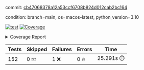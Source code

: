 commit: [cb47068378a12a53ccf6708b824d012cab2bc164](https://github.com/rcmdnk/homebrew-file/tree/cb47068378a12a53ccf6708b824d012cab2bc164)

condition: branch=main, os=macos-latest, python_version=3.10

[![test](https://github.com/rcmdnk/homebrew-file/actions/workflows/test.yml/badge.svg)](https://github.com/rcmdnk/homebrew-file/actions/runs/11706350557)
<a href="https://github.com/rcmdnk/homebrew-file/blob/cb47068378a12a53ccf6708b824d012cab2bc164/README.md"><img alt="Coverage" src="https://img.shields.io/badge/Coverage-0%25-red.svg" /></a><details><summary>Coverage Report </summary><table><tr><th>File</th><th>Stmts</th><th>Miss</th><th>Cover</th><th>Missing</th></tr><tbody><tr><td colspan="5"><b>src/brew_file</b></td></tr><tr><td>&nbsp; &nbsp;<a href="https://github.com/rcmdnk/homebrew-file/blob/cb47068378a12a53ccf6708b824d012cab2bc164/src/brew_file/__init__.py">\_\_init\_\_.py</a></td><td>3</td><td>3</td><td>0%</td><td><a href="https://github.com/rcmdnk/homebrew-file/blob/cb47068378a12a53ccf6708b824d012cab2bc164/src/brew_file/__init__.py#L1-L4">1&ndash;4</a></td></tr><tr><td>&nbsp; &nbsp;<a href="https://github.com/rcmdnk/homebrew-file/blob/cb47068378a12a53ccf6708b824d012cab2bc164/src/brew_file/brew_file.py">brew_file.py</a></td><td>1255</td><td>1255</td><td>0%</td><td><a href="https://github.com/rcmdnk/homebrew-file/blob/cb47068378a12a53ccf6708b824d012cab2bc164/src/brew_file/brew_file.py#L1-L2248">1&ndash;2248</a></td></tr><tr><td>&nbsp; &nbsp;<a href="https://github.com/rcmdnk/homebrew-file/blob/cb47068378a12a53ccf6708b824d012cab2bc164/src/brew_file/brew_helper.py">brew_helper.py</a></td><td>224</td><td>224</td><td>0%</td><td><a href="https://github.com/rcmdnk/homebrew-file/blob/cb47068378a12a53ccf6708b824d012cab2bc164/src/brew_file/brew_helper.py#L1-L373">1&ndash;373</a></td></tr><tr><td>&nbsp; &nbsp;<a href="https://github.com/rcmdnk/homebrew-file/blob/cb47068378a12a53ccf6708b824d012cab2bc164/src/brew_file/brew_info.py">brew_info.py</a></td><td>395</td><td>395</td><td>0%</td><td><a href="https://github.com/rcmdnk/homebrew-file/blob/cb47068378a12a53ccf6708b824d012cab2bc164/src/brew_file/brew_info.py#L1-L593">1&ndash;593</a></td></tr><tr><td>&nbsp; &nbsp;<a href="https://github.com/rcmdnk/homebrew-file/blob/cb47068378a12a53ccf6708b824d012cab2bc164/src/brew_file/info.py">info.py</a></td><td>11</td><td>11</td><td>0%</td><td><a href="https://github.com/rcmdnk/homebrew-file/blob/cb47068378a12a53ccf6708b824d012cab2bc164/src/brew_file/info.py#L1-L17">1&ndash;17</a></td></tr><tr><td>&nbsp; &nbsp;<a href="https://github.com/rcmdnk/homebrew-file/blob/cb47068378a12a53ccf6708b824d012cab2bc164/src/brew_file/main.py">main.py</a></td><td>166</td><td>166</td><td>0%</td><td><a href="https://github.com/rcmdnk/homebrew-file/blob/cb47068378a12a53ccf6708b824d012cab2bc164/src/brew_file/main.py#L1-L631">1&ndash;631</a></td></tr><tr><td>&nbsp; &nbsp;<a href="https://github.com/rcmdnk/homebrew-file/blob/cb47068378a12a53ccf6708b824d012cab2bc164/src/brew_file/utils.py">utils.py</a></td><td>72</td><td>72</td><td>0%</td><td><a href="https://github.com/rcmdnk/homebrew-file/blob/cb47068378a12a53ccf6708b824d012cab2bc164/src/brew_file/utils.py#L1-L129">1&ndash;129</a></td></tr><tr><td><b>TOTAL</b></td><td><b>2126</b></td><td><b>2126</b></td><td><b>0%</b></td><td>&nbsp;</td></tr></tbody></table></details>

| Tests | Skipped | Failures | Errors | Time |
| ----- | ------- | -------- | -------- | ------------------ |
| 152 | 0 :zzz: | 1 :x: | 0 :fire: | 25.291s :stopwatch: |

